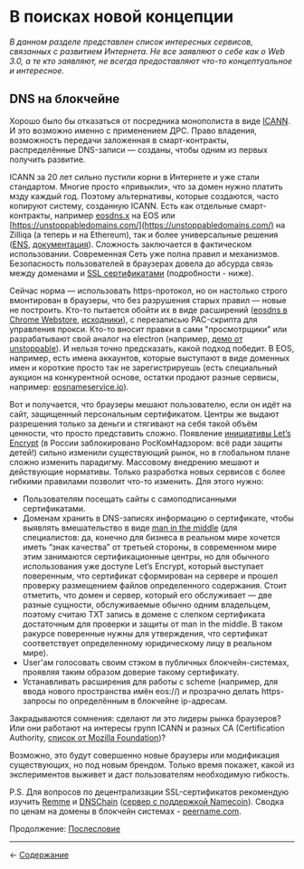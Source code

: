 # В поисках новой концепции

*В данном разделе представлен список интересных сервисов, связанных с развитием Интернета. Не все заявляют о себе как о Web 3.0, а те кто заявляют, не всегда предоставляют что-то концептуальное и интересное.*

## DNS на блокчейне

Хорошо было бы отказаться от посредника монополиста в виде [ICANN](https://ru.wikipedia.org/wiki/ICANN). И это возможно именно с применением ДРС. Право владения, возможность передачи заложенная в смарт-контракты, распределённые DNS-записи — созданы, чтобы одним из первых получить развитие.

ICANN за 20 лет сильно пустили корни в Интернете и уже стали стандартом. Многие просто «привыкли», что за домен нужно платить мзду каждый год. Поэтому альтернативы, которые создаются, часто копируют систему, созданную ICANN. Есть как отдельные смарт-контракты, например [eosdns.x](https://bloks.io/account/eosdns.x) на EOS или [https://unstoppabledomains.com/](https://unstoppabledomains.com/) на Zilliqa (а теперь и на Ethereum), так и более универсальные решения ([ENS](https://ens.domains/), [документация](https://docs.ens.domains/)). Сложность заключается в фактическом использовании. Современная Сеть уже полна правил и механизмов. Безопасность пользователей в браузерах довела до абсурда связь между доменами и [SSL сертификатами](https://ru.wikipedia.org/wiki/SSL#%D0%A6%D0%B8%D1%84%D1%80%D0%BE%D0%B2%D1%8B%D0%B5_%D1%81%D0%B5%D1%80%D1%82%D0%B8%D1%84%D0%B8%D0%BA%D0%B0%D1%82%D1%8B) (подробности - ниже).

Сейчас норма — использовать https-протокол, но он настолько строго вмонтирован в браузеры, что без разрушения старых правил — новые не построить. Кто-то пытается обойти их в виде расширений  ([eosdns в Chrome Webstore](https://chrome.google.com/webstore/detail/eosdns/bapgppgkkohoiadofnmhphkjclmmmiac), [исходники](https://github.com/eoscafe/dns-extension)), с перезаписью PAC-скрипта для управления прокси. Кто-то вносит правки в сами "просмотрщики" или разрабатывают свой аналог на electron (например, [демо от unstoppable](https://github.com/unstoppabledomains/unstoppable-demo-browser)). И нельзя точно предсказать, какой подход победит. В EOS, например, есть имена аккаунтов, которые выступают в виде доменных имен и короткие просто так не зарегистрируешь (есть специальный аукцион на конкурентной основе, остатки продают разные сервисы, например: [eosnameservice.io](https://www.eosnameservice.io/en)).

Вот и получается, что браузеры мешают пользователю, если он идёт на сайт, защищенный персональным сертификатом. Центры же выдают разрешения только за деньги и стягивают на себя такой объём ценности, что просто представить сложно. Появление [инициативы Let’s Encrypt](https://letsencrypt.org/ru/) (в России заблокировано РосКомНадзором: всё ради защиты детей!) сильно изменили существующий рынок, но в глобальном плане сложно изменить парадигму. Массовому внедрению мешают и действующие нормативы. Только разработка новых сервисов с более гибкими правилами позволит что-то изменить. Для этого нужно:

* Пользователям посещать сайты с самоподписанными сертификатами.
* Доменам хранить в DNS-записях информацию о сертификате, чтобы выявлять вмешательство в виде [man in the middle](https://ru.wikipedia.org/wiki/%D0%90%D1%82%D0%B0%D0%BA%D0%B0_%D0%BF%D0%BE%D1%81%D1%80%D0%B5%D0%B4%D0%BD%D0%B8%D0%BA%D0%B0) (для специалистов: да, конечно для бизнеса в реальном мире хочется иметь “знак качества” от третьей стороны, в современном мире этим занимаются сертификационные центры, но для обычного использования уже доступе Let’s Encrypt, который выступает поверенным, что сертификат сформирован на сервере и прошел проверку размещением файлов определенного содержания. Стоит отметить, что домен и сервер, который его обслуживает — две разные сущности, обслуживаемые обычно одним владельцем, поэтому считаю TXT запись в домене с слепком сертификата достаточным для проверки и защиты от man in the middle. В таком ракурсе поверенные нужны для утверждения, что сертификат соответствует определенному юридическому лицу в реальном мире).
* User'ам голосовать своим стэком в публичных блокчейн-системах, проявляя таким образом доверие такому сертификату.
* Устанавливать расширения для работы с scheme (например, для ввода нового пространства имён eos://) и прозрачно делать https-запросы по определённым в блокчейне ip-адресам.

Закрадываются сомнения: сделают ли это лидеры рынка браузеров? Или они работают на интересы групп ICANN и разных CA (Certification Authority, [список от Mozilla Foundation](https://ccadb-public.secure.force.com/mozilla/IncludedCACertificateReport))?

Возможно, это будут совершенно новые браузеры или модификация существующих, но под новым брендом. Только время покажет, какой из экспериментов выживет и даст пользователям необходимую гибкость.

P.S. Для вопросов по децентрализации SSL-сертификатов рекомендую изучить [Remme](https://remme.io/) и [DNSChain](https://n0where.net/blockchain-based-dns-dnschain) ([сервер с поддержкой Namecoin](https://github.com/okTurtles/dnschain/blob/master/docs/setting-up-dnschain-namecoin-powerdns-server.md)). Сводка по ценам на домены в блокчейн системах - [peername.com](https://peername.com/).

Продолжение: [Послесловие](ru-afterword.md)

***

← [Содержание](README.md)